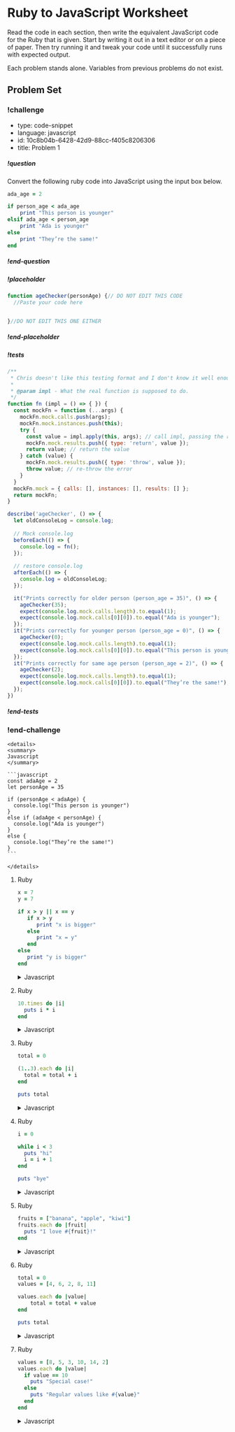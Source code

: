 # Ruby to JavaScript Worksheet
Read the code in each section, then write the equivalent JavaScript code for the Ruby that is given. Start by writing it out in a text editor or on a piece of paper. Then try running it and tweak your code until it successfully runs with expected output.

Each problem stands alone. Variables from previous problems do not exist.

## Problem Set

### !challenge

* type: code-snippet
* language: javascript
* id: 10c8b04b-6428-42d9-88cc-f405c8206306
* title: Problem 1
<!-- * points: [1] (optional, the number of points for scoring as a checkpoint) -->
<!-- * topics: [python, pandas] (optional the topics for analyzing points) -->

##### !question

Convert the following ruby code into JavaScript using the input box below.

```ruby
ada_age = 2

if person_age < ada_age
    print "This person is younger"
elsif ada_age < person_age
    print "Ada is younger"
else
    print "They’re the same!"
end
```

##### !end-question

##### !placeholder

```js
function ageChecker(personAge) {// DO NOT EDIT THIS CODE
  //Paste your code here


}//DO NOT EDIT THIS ONE EITHER
```

##### !end-placeholder

##### !tests

```js
/**
 * Chris doesn't like this testing format and I don't know it well enough to ignore him!
 * 
 * @param impl - What the real function is supposed to do.
 */
function fn (impl = () => { }) {
  const mockFn = function (...args) {
    mockFn.mock.calls.push(args);
    mockFn.mock.instances.push(this);
    try {
      const value = impl.apply(this, args); // call impl, passing the right this
      mockFn.mock.results.push({ type: 'return', value });
      return value; // return the value
    } catch (value) {
      mockFn.mock.results.push({ type: 'throw', value });
      throw value; // re-throw the error
    }
  }
  mockFn.mock = { calls: [], instances: [], results: [] };
  return mockFn;
}

describe('ageChecker', () => {
  let oldConsoleLog = console.log;
  
  // Mock console.log
  beforeEach(() => {
    console.log = fn();
  });
  
  // restore console.log
  afterEach(() => {
    console.log = oldConsoleLog;
  });

  it("Prints correctly for older person (person_age = 35)", () => {
    ageChecker(35);
    expect(console.log.mock.calls.length).to.equal(1);
    expect(console.log.mock.calls[0][0]).to.equal("Ada is younger");
  });
  it("Prints correctly for younger person (person_age = 0)", () => {
    ageChecker(0);
    expect(console.log.mock.calls.length).to.equal(1);
    expect(console.log.mock.calls[0][0]).to.equal("This person is younger");
  });
  it("Prints correctly for same age person (person_age = 2)", () => {
    ageChecker(2);
    expect(console.log.mock.calls.length).to.equal(1);
    expect(console.log.mock.calls[0][0]).to.equal("They’re the same!");
  });
})
```

##### !end-tests

<!-- other optional sections -->
<!-- !hint - !end-hint (markdown, users can see after a failed attempt) -->
<!-- !rubric - !end-rubric (markdown, instructors can see while scoring a checkpoint) -->
<!-- !explanation - !end-explanation (markdown, students can see after answering correctly) -->

### !end-challenge

<!-- ======================= END CHALLENGE ======================= -->

    <details>
    <summary>
    Javascript
    </summary>

    ```javascript
    const adaAge = 2
    let personAge = 35

    if (personAge < adaAge) {
      console.log("This person is younger")
    }
    else if (adaAge < personAge) {
      console.log("Ada is younger")
    }
    else {
      console.log("They’re the same!")
    }
    ```

    </details>

1. Ruby
    ```ruby
    x = 7
    y = 7

    if x > y || x == y
       if x > y
          print "x is bigger"
       else
          print "x = y"
       end
    else
       print "y is bigger"
    end
    ```
    <details>
    <summary>
    Javascript
    </summary>

    ```javascript
    let x = 7
    let y = 7

    if (x > y || x === y) {
      if (x > y) {
        console.log("x is bigger")
      }
      else {
        console.log("x = y")
      }
    }
    else {
      console.log("y is bigger")
    }
    ```

    </details>

1. Ruby
    ```ruby
    10.times do |i|
      puts i * i
    end
    ```
    <details>
    <summary>
    Javascript
    </summary>

    ```javascript

    for (let i = 0; i< 10; i += 1) {
      console.log(i*i)
    }
    ```

    </details>

1. Ruby 
    ```ruby
    total = 0

    (1..3).each do |i|
      total = total + i
    end

    puts total
    ```

    <details>
    <summary>
    Javascript
    </summary>

    ```javascript
    let total = 0

    for (let i = 1; i<=3; i+=1) {
      total += i
    } 

    console.log(total)
    ```

    </details>

1. Ruby
    ```ruby
    i = 0

    while i < 3
      puts "hi"
      i = i + 1
    end

    puts "bye"
    ```

    <details>
    <summary>
    Javascript
    </summary>

    ```javascript
    let i = 0

    while (i < 3) {
      console.log("hi")
      i = i + 1
    }
    console.log("bye")
    ```

    </details>

1. Ruby
    ```ruby
    fruits = ["banana", "apple", "kiwi"]
    fruits.each do |fruit|
      puts "I love #{fruit}!"
    end
    ```

    <details>
    <summary>
    Javascript
    </summary>

    ```javascript
    //for..in
    const fruits = ["banana", "apple", "kiwi"]
    for(let i in fruits) {
      console.log(`I love ${fruits[i]}!`)
    }

    //forEach
    const fruits2 = ["banana", "apple", "kiwi"]
    fruits2.forEach(fruit => console.log(`I love ${fruit}!`))
    ```

    </details>

1. Ruby
    ```ruby
    total = 0
    values = [4, 6, 2, 8, 11]

    values.each do |value|
        total = total + value
    end

    puts total
    ```

    <details>
    <summary>
    Javascript
    </summary>

    ```javascript
    //for..in
    let total = 0
    const values = [4, 6, 2, 8, 11]

    for(let i in values) {
        total = total + values[i]
    }

    console.log(total)

    //forEach
    let total = 0
    const values = [4, 6, 2, 8, 11]

    values.forEach(value => total += value)
        
    console.log(total)
    ```

    </details>

1. Ruby
    ```ruby
    values = [8, 5, 3, 10, 14, 2]
    values.each do |value|
      if value == 10
        puts "Special case!"
      else
        puts "Regular values like #{value}"
      end
    end
    ```

    <details>
    <summary>
    Javascript
    </summary>

    ```javascript
    const values = [8, 5, 3, 10, 14, 2]

    for(let i in values) {
      let value = values[i]
      if (value == 10) {
        console.log("Special case!")
      }
      else {
        console.log(`Regular values like ${value}`)
      }
    }
    ```

    </details>

